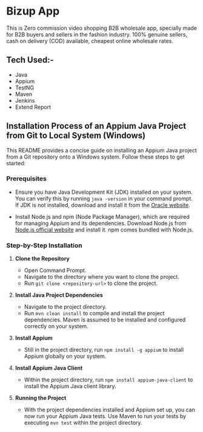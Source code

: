 
# Bizup App

This is Zero commission video shopping B2B wholesale app, specially made for B2B buyers and sellers in the fashion industry. 100% genuine sellers, cash on delivery (COD) available, cheapest online wholesale rates. 

## Tech Used:- 
- Java
- Appium 
- TestNG 
- Maven
- Jenkins 
- Extend Report

## Installation Process of an Appium Java Project from Git to Local System (Windows)

This README provides a concise guide on installing an Appium Java project from a Git repository onto a Windows system. Follow these steps to get started:

### Prerequisites

- Ensure you have Java Development Kit (JDK) installed on your system. You can verify this by running `java -version` in your command prompt. If JDK is not installed, download and install it from the [Oracle website](https://www.oracle.com/java/technologies/javase-jdk11-downloads.html).

- Install Node.js and npm (Node Package Manager), which are required for managing Appium and its dependencies. Download Node.js from [Node.js official website](https://nodejs.org/en/download/) and install it. npm comes bundled with Node.js.

### Step-by-Step Installation

1. **Clone the Repository**
   - Open Command Prompt.
   - Navigate to the directory where you want to clone the project.
   - Run `git clone <repository-url>` to clone the project.

2. **Install Java Project Dependencies**
   - Navigate to the project directory.
   - Run `mvn clean install` to compile and install the project dependencies. Maven is assumed to be installed and configured correctly on your system.

3. **Install Appium**
   - Still in the project directory, run `npm install -g appium` to install Appium globally on your system.

4. **Install Appium Java Client**
   - Within the project directory, run `npm install appium-java-client` to install the Appium Java client library.


7. **Running the Project**
   - With the project dependencies installed and Appium set up, you can now run your Appium Java tests. Use Maven to run your tests by executing `mvn test` within the project directory.


